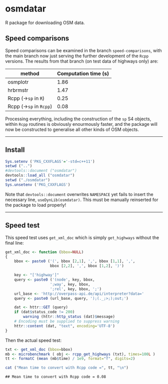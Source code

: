 osmdatar
========

R package for downloading OSM data.

Speed comparisons
-----------------

Speed comparisons can be examined in the branch `speed-comparisons`, with the main branch now just serving the further development of the `Rcpp` versions. The results from that branch (on test data of highways only) are:

| method                     | Computation time (s) |
|----------------------------|----------------------|
| osmplotr                   | 1.86                 |
| hrbrmstr                   | 1.47                 |
| Rcpp (-&gt;`sp` in `R`)    | 0.25                 |
| Rcpp (-&gt;`sp` in `Rcpp`) | 0.08                 |

Processing everything, including the construction of the `sp` S4 objects, within `Rcpp` routines is obviously enourmously faster, and the package will now be constructed to generalise all other kinds of OSM objects.

------------------------------------------------------------------------

Install
-------

``` r
Sys.setenv ('PKG_CXXFLAGS'='-std=c++11')
setwd ("..")
#devtools::document ("osmdatar")
devtools::load_all ("osmdatar")
setwd ("./osmdatar")
Sys.unsetenv ('PKG_CXXFLAGS')
```

Note that `devtools::document` overwrites `NAMESPACE` yet fails to insert the necessary line, `useDynLib(osmdatar)`. This must be manually reinserted for the package to load properly!

------------------------------------------------------------------------

Speed test
----------

This speed test uses `get_xml_doc` which is simply `get_highways` without the final line:

``` r
get_xml_doc <- function (bbox=NULL)
{
    bbox <- paste0 ('(', bbox [2,1], ',', bbox [1,1], ',',
                    bbox [2,2], ',', bbox [1,2], ')')

    key <- "['highway']"
    query <- paste0 ('(node', key, bbox,
                    ';way', key, bbox,
                    ';rel', key, bbox, ';')
    url_base <- 'http://overpass-api.de/api/interpreter?data='
    query <- paste0 (url_base, query, ');(._;>;);out;')

    dat <- httr::GET (query)
    if (dat$status_code != 200)
        warning (httr::http_status (dat)$message)
    # Encoding must be supplied to suppress warning
    httr::content (dat, "text", encoding='UTF-8')
}
```

Then the actual speed test:

``` r
txt <- get_xml_doc (bbox=bbox)
mb <- microbenchmark ( obj <- rcpp_get_highways (txt), times=100L )
tt <- formatC (mean (mb$time) / 1e9, format="f", digits=2)
```

``` r
cat ("Mean time to convert with Rcpp code =", tt, "\n")
```

    ## Mean time to convert with Rcpp code = 0.08
